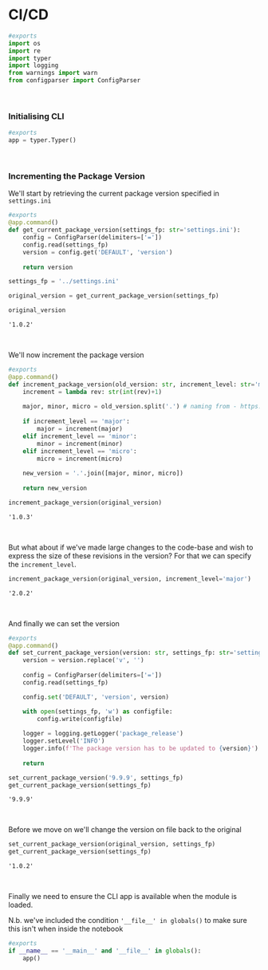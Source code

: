 # CI/CD



```python
#exports
import os
import re
import typer
import logging
from warnings import warn
from configparser import ConfigParser
```

<br>

### Initialising CLI 

```python
#exports
app = typer.Typer()
```

<br>

### Incrementing the Package Version

We'll start by retrieving the current package version specified in `settings.ini`

```python
#exports
@app.command()
def get_current_package_version(settings_fp: str='settings.ini'):
    config = ConfigParser(delimiters=['='])
    config.read(settings_fp)
    version = config.get('DEFAULT', 'version')
    
    return version
```

```python
settings_fp = '../settings.ini'

original_version = get_current_package_version(settings_fp)

original_version
```




    '1.0.2'



<br>

We'll now increment the package version

```python
#exports
@app.command()
def increment_package_version(old_version: str, increment_level: str='micro'):
    increment = lambda rev: str(int(rev)+1)
    
    major, minor, micro = old_version.split('.') # naming from - https://the-hitchhikers-guide-to-packaging.readthedocs.io/en/latest/specification.html#sequence-based-scheme
    
    if increment_level == 'major':
        major = increment(major)
    elif increment_level == 'minor':
        minor = increment(minor)
    elif increment_level == 'micro':
        micro = increment(micro)
        
    new_version = '.'.join([major, minor, micro])
    
    return new_version
```

```python
increment_package_version(original_version)
```




    '1.0.3'



<br>

But what about if we've made large changes to the code-base and wish to express the size of these revisions in the version? For that we can specify the `increment_level`.

```python
increment_package_version(original_version, increment_level='major')
```




    '2.0.2'



<br>

And finally we can set the version

```python
#exports
@app.command()
def set_current_package_version(version: str, settings_fp: str='settings.ini'):
    version = version.replace('v', '')
    
    config = ConfigParser(delimiters=['='])
    config.read(settings_fp)

    config.set('DEFAULT', 'version', version)

    with open(settings_fp, 'w') as configfile:
        config.write(configfile)
        
    logger = logging.getLogger('package_release')
    logger.setLevel('INFO')
    logger.info(f'The package version has to be updated to {version}')
    
    return 
```

```python
set_current_package_version('9.9.9', settings_fp)
get_current_package_version(settings_fp)
```




    '9.9.9'



<br>

Before we move on we'll change the version on file back to the original

```python
set_current_package_version(original_version, settings_fp)
get_current_package_version(settings_fp)
```




    '1.0.2'



<br>

Finally we need to ensure the CLI app is available when the module is loaded.

N.b. we've included the condition `'__file__' in globals()` to make sure this isn't when inside the notebook

```python
#exports
if __name__ == '__main__' and '__file__' in globals():
    app()
```
